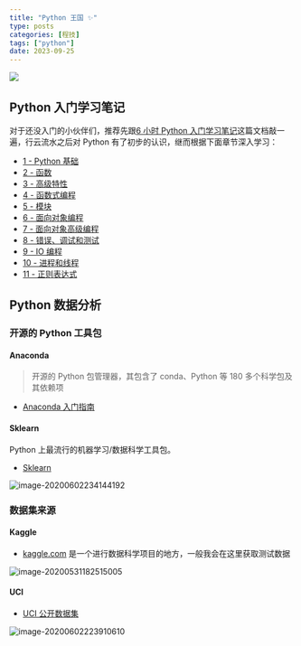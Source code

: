 ```yaml
---
title: "Python 王国 ✨"
type: posts
categories: [程技]
tags: ["python"]
date: 2023-09-25
---
```


![](https://gitee.com/wugenqiang/PictureBed/raw/master/NoteBook/20200518090717.png)

## Python 入门学习笔记

对于还没入门的小伙伴们，推荐先跟[6 小时 Python 入门学习笔记](Python/6小时Python入门/6小时Python入门.md)这篇文档敲一遍，行云流水之后对 Python 有了初步的认识，继而根据下面章节深入学习：

* [1 - Python 基础](Python/Python入门学习笔记/CH1-Python基础)
* [2 - 函数](Python/Python入门学习笔记/CH2-函数.md)
* [3 - 高级特性](Python/Python入门学习笔记/CH3-高级特性.md)
* [4 - 函数式编程](Python/Python入门学习笔记/CH4-函数式编程.md)
* [5 - 模块](Python/Python入门学习笔记/CH5-模块.md)
* [6 - 面向对象编程](Python/Python入门学习笔记/CH6-面向对象编程.md)
* [7 - 面向对象高级编程](Python/Python入门学习笔记/CH7-面向对象高级编程.md)
* [8 - 错误、调试和测试](Python/Python入门学习笔记/CH8-错误、调试和测试.md)
* [9 - IO 编程](Python/Python入门学习笔记/CH9-IO编程.md)
* [10 - 进程和线程](Python/Python入门学习笔记/CH10-进程和线程.md)
* [11 - 正则表达式](Python/Python入门学习笔记/CH11-正则表达式.md)

## Python 数据分析

### 开源的 Python 工具包

#### Anaconda

> 开源的 Python 包管理器，其包含了 conda、Python 等 180 多个科学包及其依赖项

* [Anaconda 入门指南](Python/Anaconda/Anaconda入门指南.md)

#### Sklearn

Python 上最流行的机器学习/数据科学工具包。

* [Sklearn](https://scikit-learn.org/stable/)

![image-20200602234144192](https://gitee.com/wugenqiang/PictureBed/raw/master/NoteBook/20200602234145.png)



### 数据集来源

#### Kaggle

* [kaggle.com](https://kaggle.com) 是一个进行数据科学项目的地方，一般我会在这里获取测试数据

![image-20200531182515005](https://gitee.com/wugenqiang/PictureBed/raw/master/NoteBook/20200531182516.png)

#### UCI

* [UCI 公开数据集](http://archive.ics.uci.edu/ml/index.php)

![image-20200602223910610](https://gitee.com/wugenqiang/PictureBed/raw/master/NoteBook/20200602223947.png)
